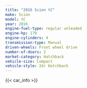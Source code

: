 ```yaml
---
title: "2016 Scion tC"
make: Scion
model: tC
year: 2016
engine-fuel-type: regular unleaded
engine-hp: 179
engine-cylinders: 4
transmission-type: Manual
driven-wheels: Front wheel drive
number-of-doors: 2
market-category: Hatchback
vehicle-size: Compact
vehicle-style: 2dr Hatchback
---
```


{{< car_info >}}
